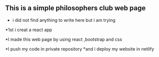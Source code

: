 ## This is a simple philosophers club web page
* i did not find anything  to write here but i am trying

*1st i creat a react app 

*I made this web page by using react ,bootstrap and css

*I push my code in private repository
*and i deploy my website in netlify


